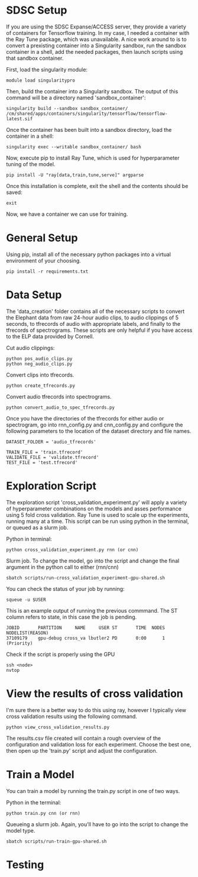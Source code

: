 # SDSC Setup

If you are using the SDSC Expanse/ACCESS server, they provide a variety of containers for Tensorflow training. In my case, I needed a container with the Ray Tune package, which was unavailable. A nice work around to is to convert a prexisting container into a Singularity sandbox, run the sandbox container in a shell, add the needed packages, then launch scripts using that sandbox container.

First, load the singularity module:
```
module load singularitypro
```

Then, build the container into a Singularity sandbox. The output of this command will be a directory named 'sandbox_container':
```
singularity build --sandbox sandbox_container/ /cm/shared/apps/containers/singularity/tensorflow/tensorflow-latest.sif
```

Once the container has been built into a sandbox directory, load the container in a shell:
```
singularity exec --writable sandbox_container/ bash
```

Now, execute pip to install Ray Tune, which is used for hyperparameter tuning of the model.
```
pip install -U "ray[data,train,tune,serve]" argparse
```

Once this installation is complete, exit the shell and the contents should be saved:
```
exit
```

Now, we have a container we can use for training.

# General Setup

Using pip, install all of the necessary python packages into a virtual environment of your choosing.
```
pip install -r requirements.txt
```

# Data Setup

The 'data_creation' folder contains all of the necessary scripts to convert the Elephant data from raw 24-hour audio clips, to audio clippings of 5 seconds, to tfrecords of audio with appropriate labels, and finally to the tfrecords of spectrograms. These scripts are only helpful if you have access to the ELP data provided by Cornell.

Cut audio clippings:
```
python pos_audio_clips.py
python neg_audio_clips.py
```

Convert clips into tfrecords.
```
python create_tfrecords.py
```

Convert audio tfrecords into spectrograms.
```
python convert_audio_to_spec_tfrecords.py
```

Once you have the directories of the tfrecords for either audio or spectrogram, go into rnn_config.py and cnn_config.py and configure the following parameters to the location of the dataset directory and file names.
```
DATASET_FOLDER = 'audio_tfrecords'

TRAIN_FILE = 'train.tfrecord'
VALIDATE_FILE = 'validate.tfrecord'
TEST_FILE = 'test.tfrecord'
```

# Exploration Script

The exploration script 'cross_validation_experiment.py' will apply a variety of hyperparameter combinations on the models and asses performance using 5 fold cross validation. Ray Tune is used to scale up the experiments, running many at a time.  This script can be run using python in the terminal, or queued as a slurm job.

Python in terminal:
```
python cross_validation_experiment.py rnn (or cnn)
```

Slurm job. To change the model, go into the script and change the final argument in the python call to either (rnn/cnn)
```
sbatch scripts/run-cross_validation_experiment-gpu-shared.sh
```

You can check the status of your job by running:
```
squeue -u $USER
```

This is an example output of running the previous commmand. The ST column refers to state, in this case the job is pending.
```             
JOBID       PARTITION     NAME     USER ST       TIME  NODES NODELIST(REASON)
37109179    gpu-debug cross_va lbutler2 PD       0:00      1 (Priority)
```

Check if the script is properly using the GPU
```
ssh <node>
nvtop
```

# View the results of cross validation

I'm sure there is a better way to do this using ray, however I typically view cross validation results using the following command.
```
python view_cross_validation_results.py
```

The results.csv file created will contain a rough overview of the configuration and validation loss for each experiment. Choose the best one, then open up the 'train.py' script and adjust the configuration.

# Train a Model

You can train a model by running the train.py script in one of two ways.

Python in the terminal:
```
python train.py cnn (or rnn)
```

Queueing a slurm job. Again, you'll have to go into the script to change the model type.
```
sbatch scripts/run-train-gpu-shared.sh
```

# Testing
